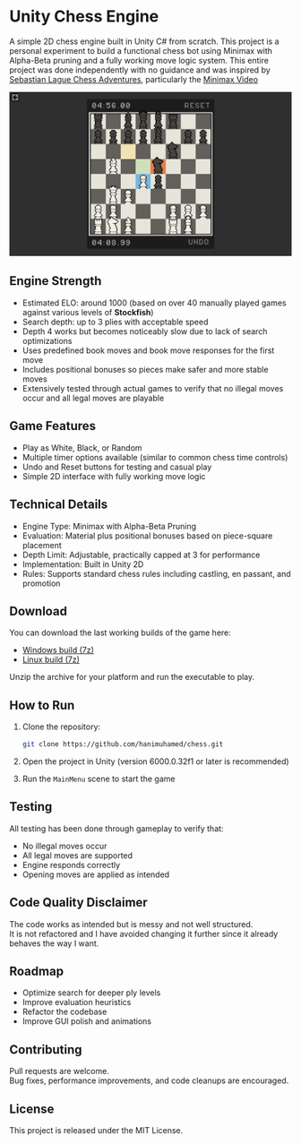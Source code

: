 # Unity Chess Engine

A simple 2D chess engine built in Unity C# from scratch. This project is a personal experiment to build a functional chess bot using Minimax with Alpha-Beta pruning and a fully working move logic system. This entire project was done independently with no guidance and was inspired by [Sebastian Lague Chess Adventures](https://www.youtube.com/watch?v=U4ogK0MIzqk), particularly the [Minimax Video](https://www.youtube.com/watch?v=l-hh51ncgDI&t=5s)

<img src="Assets/Images/chess.png" alt="Chess Engine Screenshot" width="600">

## Engine Strength

- Estimated ELO: around 1000 (based on over 40 manually played games against various levels of **Stockfish**)  
- Search depth: up to 3 plies with acceptable speed  
- Depth 4 works but becomes noticeably slow due to lack of search optimizations  
- Uses predefined book moves and book move responses for the first move  
- Includes positional bonuses so pieces make safer and more stable moves  
- Extensively tested through actual games to verify that no illegal moves occur and all legal moves are playable

## Game Features

- Play as White, Black, or Random  
- Multiple timer options available (similar to common chess time controls)  
- Undo and Reset buttons for testing and casual play  
- Simple 2D interface with fully working move logic

## Technical Details

- Engine Type: Minimax with Alpha-Beta Pruning  
- Evaluation: Material plus positional bonuses based on piece-square placement  
- Depth Limit: Adjustable, practically capped at 3 for performance  
- Implementation: Built in Unity 2D  
- Rules: Supports standard chess rules including castling, en passant, and promotion

## Download

You can download the last working builds of the game here:

- [Windows build (7z)](https://github.com/hanimuhamed/chess/releases/download/v1.0.0/chess-v1.0.0-windows.7z)  
- [Linux build (7z)](https://github.com/hanimuhamed/chess/releases/download/v1.0.0/chess-v1.0.0-linux.7z)

Unzip the archive for your platform and run the executable to play.

## How to Run

1. Clone the repository:

    ```bash
    git clone https://github.com/hanimuhamed/chess.git
    ```

2. Open the project in Unity (version 6000.0.32f1 or later is recommended)  
3. Run the `MainMenu` scene to start the game

## Testing

All testing has been done through gameplay to verify that:

- No illegal moves occur
- All legal moves are supported
- Engine responds correctly
- Opening moves are applied as intended

## Code Quality Disclaimer

The code works as intended but is messy and not well structured.  
It is not refactored and I have avoided changing it further since it already behaves the way I want.

## Roadmap

- Optimize search for deeper ply levels
- Improve evaluation heuristics
- Refactor the codebase
- Improve GUI polish and animations

## Contributing

Pull requests are welcome.  
Bug fixes, performance improvements, and code cleanups are encouraged.

## License

This project is released under the MIT License.
